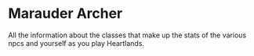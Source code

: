 # Marauder Archer


All the information about the classes that make up the stats of the various npcs and yourself as you play Heartlands.